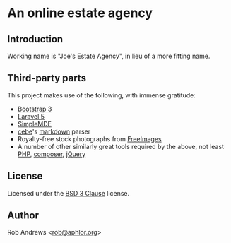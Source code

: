 # An online estate agency

## Introduction

Working name is "Joe's Estate Agency", in lieu of a more fitting name.

## Third-party parts

This project makes use of the following, with immense gratitude:

- [Bootstrap 3](http://getbootstrap.com/)
- [Laravel 5](http://www.laravel.com/)
- [SimpleMDE](https://github.com/NextStepWebs/simplemde-markdown-editor)
- [cebe](https://github.com/cebe/)'s [markdown](https://github.com/cebe/markdown) parser
- Royalty-free stock photographs from [FreeImages](http://www.freeimages.com/)
- A number of other similarly great tools required by the above, not least [PHP](http://www.php.net/), [composer](http://getcomposer.org/), [jQuery](http://jquery.com/)

## License

Licensed under the [BSD 3 Clause](https://opensource.org/licenses/BSD-3-Clause) license.

## Author

Rob Andrews &lt;[rob@aphlor.org](mailto:rob@aphlor.org)&gt;
